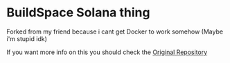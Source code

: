# BuildSpace Solana thing

Forked from my friend because i cant get Docker to work somehow (Maybe i'm stupid idk)

If you want more info on this you should check the [Original Repository](https://github.com/buildspace/gif-portal-starter)
